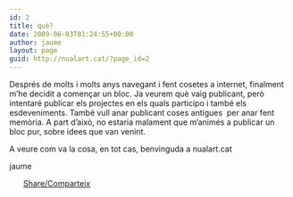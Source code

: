 ```yaml
---
id: 2
title: què?
date: 2009-06-03T01:24:55+00:00
author: jaume
layout: page
guid: http://nualart.cat/?page_id=2
---
```

Després de molts i molts anys navegant i fent cosetes a internet, finalment m&#8217;he decidit a començar un bloc. Ja veurem què vaig publicant, però intentaré publicar els projectes en els quals participo i també els esdeveniments. També vull anar publicant coses antigues  per anar fent memòria. A part d&#8217;això, no estaria malament que m&#8217;animés a publicar un bloc pur, sobre idees que van venint.

A veure com va la cosa, en tot cas, benvinguda a nualart.cat
  
jaume

<div class="addtoany_share_save_container addtoany_content_bottom">
  <div class="a2a_kit a2a_kit_size_32 addtoany_list a2a_target" id="wpa2a_1">
    <a href="https://www.addtoany.com/share" onclick="_gaq.push(['_trackEvent', 'outbound-article', 'https://www.addtoany.com/share', 'Share/Comparteix']);" class="a2a_dd addtoany_share_save"  style="background:url(http://nualart.cat/wp-content/plugins/add-to-any/share_16_16.png) no-repeat scroll 4px 0px;padding:0 0 0 25px;display:inline-block;height:16px;vertical-align:middle"><span>Share/Comparteix</span></a>
  </div>
</div>